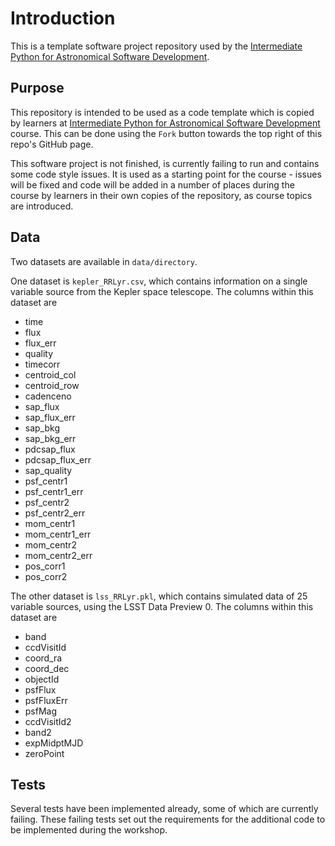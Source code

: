 # Introduction

This is a template software project repository used by the [Intermediate Python for Astronomical Software Development](https://shrra.github.io/python-intermediate-development/index.html).

## Purpose

This repository is intended to be used as a code template which is copied by learners at [Intermediate Python for Astronomical Software Development](https://shrra.github.io/python-intermediate-development/index.html) course.
This can be done using the `Fork` button towards the top right of this repo's GitHub page.

This software project is not finished, is currently failing to run and contains some code style issues. It is used as a starting point for the course - issues will be fixed and code will be added in a number of places during the course by learners in their own copies of the repository, as course topics are introduced.

## Data

Two datasets are available in `data/directory`. 

One dataset is `kepler_RRLyr.csv`, which contains information on a single variable source from the Kepler space telescope. The columns within this dataset are
- time
- flux
- flux_err
- quality
- timecorr
- centroid_col
- centroid_row
- cadenceno
- sap_flux
- sap_flux_err
- sap_bkg
- sap_bkg_err
- pdcsap_flux
- pdcsap_flux_err
- sap_quality
- psf_centr1
- psf_centr1_err
- psf_centr2
- psf_centr2_err
- mom_centr1
- mom_centr1_err
- mom_centr2
- mom_centr2_err
- pos_corr1
- pos_corr2

The other dataset is `lss_RRLyr.pkl`, which contains simulated data of 25 variable sources, using the LSST Data Preview 0. The columns within this dataset are
- band
- ccdVisitId
- coord_ra
- coord_dec
- objectId
- psfFlux
- psfFluxErr
- psfMag
- ccdVisitId2
- band2
- expMidptMJD
- zeroPoint

## Tests

Several tests have been implemented already, some of which are currently failing.
These failing tests set out the requirements for the additional code to be implemented during the workshop.

